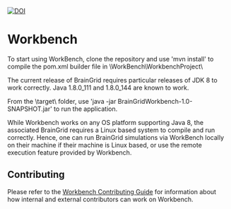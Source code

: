 [![DOI](https://zenodo.org/badge/153203160.svg)](https://zenodo.org/badge/latestdoi/153203160)

# Workbench

To start using WorkBench, clone the repository and use 'mvn install' to compile the pom.xml builder file in  \WorkBench\WorkbenchProject\

The current release of BrainGrid requires particular releases of JDK 8 to work correctly. Java 1.8.0_111 and 1.8.0_144 are known to work.

From the \target\ folder, use 'java -jar BrainGridWorkbench-1.0-SNAPSHOT.jar' to run the application.

While Workbench works on any OS platform supporting Java 8, the associated BrainGrid requires a Linux based system to compile and run correctly.
Hence, one can run BrainGrid simulations via WorkBench locally on their machine if their machine is Linux based, or use 
the remote execution feature provided by Workbench.

## Contributing
Please refer to the [Workbench Contributing Guide](CONTRIBUTING.md) for information about
how internal and external contributors can work on Workbench.